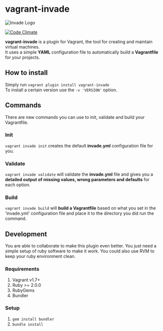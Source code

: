 # vagrant-invade

![Invade Logo](https://github.com/frgmt/vagrant-invade/blob/develop/images/invade-logo-256.png?raw=true)

[![Code Climate](https://codeclimate.com/github/frgmt/vagrant-invade/badges/gpa.svg)](https://codeclimate.com/github/frgmt/vagrant-invade)

**vagrant-invade** is a plugin for Vagrant, the tool for creating and maintain virtual machines.  
It uses a simple **YAML** configuration file to automatically build a **Vagrantfile** for your projects.

## How to install
Simply run `vagrant plugin install vagrant-invade`  
To install a certain version use the `-v 'VERSION'` option.

## Commands
There are new commands you can use to init, validate and build your Vagrantfile.

### Init
`vagrant invade init` creates the default **invade.yml** configuration file for you.

### Validate
`vagrant invade validate` will validate the **invade.yml** file and gives you a **detailed output of missing values, wrong parameters and defaults** for each option.

### Build
`vagrant invade build` will **build a Vagrantfile** based on what you set in the 'invade.yml' configuration file and place it to the directory you did run the command.

## Development
You are able to collaborate to make this plugin even better. You just need a simple setup of ruby software to make it work. You could also use RVM to keep your ruby environment clean.

### Requirements
1. Vagrant v1.7+
2. Ruby >= 2.0.0
3. RubyGems
4. Bundler

### Setup
1. ``gem install bundler``
2. ``bundle install``
